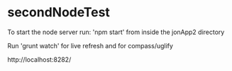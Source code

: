 # secondNodeTest
To start the node server run: 'npm start' from inside the jonApp2 directory

Run 'grunt watch' for live refresh and for compass/uglify

http://localhost:8282/
